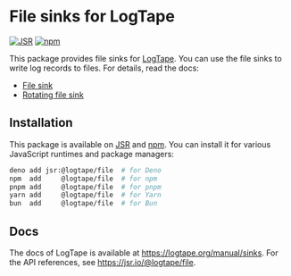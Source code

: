 <!-- deno-fmt-ignore-file -->

File sinks for LogTape
======================

[![JSR][JSR badge]][JSR]
[![npm][npm badge]][npm]

This package provides file sinks for [LogTape].  You can use the file sinks to
write log records to files.  For details, read the docs:

 -  [File sink]
 -  [Rotating file sink]

[JSR]: https://jsr.io/@logtape/file
[JSR badge]: https://jsr.io/badges/@logtape/file
[npm]: https://www.npmjs.com/package/@logtape/file
[npm badge]: https://img.shields.io/npm/v/@logtape/file?logo=npm
[LogTape]: https://logtape.org/
[File sink]: https://logtape.org/manual/sinks#file-sink
[Rotating file sink]: https://logtape.org/manual/sinks#rotating-file-sink


Installation
------------

This package is available on [JSR] and [npm].  You can install it for various
JavaScript runtimes and package managers:

~~~~ sh
deno add jsr:@logtape/file  # for Deno
npm  add     @logtape/file  # for npm
pnpm add     @logtape/file  # for pnpm
yarn add     @logtape/file  # for Yarn
bun  add     @logtape/file  # for Bun
~~~~


Docs
----

The docs of LogTape is available at <https://logtape.org/manual/sinks>.
For the API references, see <https://jsr.io/@logtape/file>.
